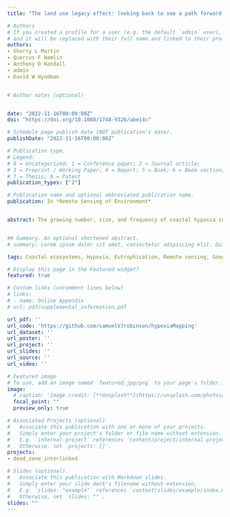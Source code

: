 ```yaml
---
title: "The land use legacy effect: looking back to see a path forward to improve management"

# Authors
# If you created a profile for a user (e.g. the default `admin` user), write the username (folder name) here 
# and it will be replaced with their full name and linked to their profile.
authors:
- Sherry L Martin
- Quercus F Hamlin
- Anthony D Kendall
- admin
- David W Hyndman


# Author notes (optional)


date: "2022-11-16T00:00:00Z"
doi: "https://doi.org/10.1088/1748-9326/abe14c"

# Schedule page publish date (NOT publication's date).
publishDate: "2022-11-16T00:00:00Z"

# Publication type.
# Legend: 
# 0 = Uncategorized; 1 = Conference paper; 2 = Journal article;
# 3 = Preprint / Working Paper; 4 = Report; 5 = Book; 6 = Book section;
# 7 = Thesis; 8 = Patent
publication_types: ["2"]

# Publication name and optional abbreviated publication name.
publication: In *Remote Sensing of Environment*


abstract: The growing number, size, and frequency of coastal hypoxia increasingly threaten marine ecosystem health and essential ecosystem services for human well-being. It is therefore urgent to use continuous and consistent observation and develop advanced tools to characterize and track the spatial and temporal change of coastal hypoxia. Satellite imagery with fine spatiotemporal resolution and global coverage has shown great potential for monitoring environmental changes, yet has rarely been applied to hypoxia mapping. To advance the understanding, we synthesized satellite-derived ocean color variables and dissolved oxygen measurements collected during 2014, and used random forest regression, lagged linear regression, and functional data analysis to estimate the spatiotemporal change of the hypoxia zone in the Gulf of Mexico. The three models achieved similar predictive accuracy (±1.2–1.4 mg/L dissolved oxygen), but the random forest regression performed the best in estimating the bottom dissolved oxygen from satellite-derived variables. Our models also revealed time lags of roughly 0–5 and 16–19 days between the surface water process (e.g., algae bloom and ocean warming) and bottom water hypoxia, which was rarely considered in previous hypoxia studies using satellite data. Finally, our models showed that the area of Gulf hypoxia increased gradually from May and reached a peak during mid-July and mid-August in 2014, and the hypoxia zone occurred in the estuary of the Mississippi River and Suwannee River during roughly 25% of summer days. In addition to predicting the size of hypoxic zones, our study provides additional information on where, when, and how long hypoxic zones persist with greater spatial details and enables modeling hypoxic zones at near-real-time (e.g., days) temporal scales. More importantly, we demonstrate the great potential of applying satellite remote sensing for spatially explicit hypoxia mapping, which could promote more cost-effective coastal hypoxia monitoring and assessment practices.


## Summary. An optional shortened abstract.
# summary: Lorem ipsum dolor sit amet, consectetur adipiscing elit. Duis posuere tellus ac convallis placerat. Proin tincidunt magna sed ex sollicitudin condimentum.

tags: Coastal ecosystems, Hypoxia, Eutrophication, Remote sensing, Google Earth Engine (GEE), Functional data analysis

# Display this page in the Featured widget?
featured: true

# Custom links (uncomment lines below)
# links:
# - name: Online Appendix
# url: pdf/supplemental_information.pdf

url_pdf: ''
url_code: 'https://github.com/samuelVJrobinson/hypoxiaMapping'
url_dataset: ''
url_poster: ''
url_project: ''
url_slides: ''
url_source: ''
url_video: ''

# Featured image
# To use, add an image named `featured.jpg/png` to your page's folder. 
image:
  # caption: 'Image credit: [**Unsplash**](https://unsplash.com/photos/pLCdAaMFLTE)'
  focal_point: ""
  preview_only: true

# Associated Projects (optional).
#   Associate this publication with one or more of your projects.
#   Simply enter your project's folder or file name without extension.
#   E.g. `internal-project` references `content/project/internal-project/index.md`.
#   Otherwise, set `projects: []`.
projects:
- dead_zone_interlinked

# Slides (optional).
#   Associate this publication with Markdown slides.
#   Simply enter your slide deck's filename without extension.
#   E.g. `slides: "example"` references `content/slides/example/index.md`.
#   Otherwise, set `slides: ""`.
slides: ""
---
```


